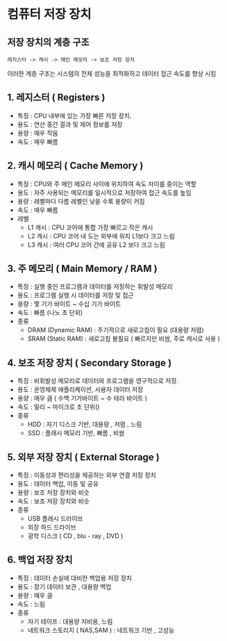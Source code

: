 # 컴퓨터 저장 장치

## 저장 장치의 계층 구조
    레지스터 -> 캐시 -> 메인 메모리 -> 보조 저장 장치
이러한 계층 구조는 시스템의 전체 성능을 최적화하고 데이터 접근 속도를 향상 시킴
## 1. 레지스터 ( Registers )
- 특징 : CPU 내부에 있는 가장 빠른 저장 장치.
- 용도 : 연산 중간 결과 및 제어 정보를 저장
- 용량 : 매우 작음
- 속도 : 매우 빠름

## 2. 캐시 메모리 ( Cache Memory )
- 특징 : CPU와 주 메인 메모리 사이에 위치하여 속도 차이를 중이는 역할
- 용도 : 자주 사용되는 메모리를 일시적으로 저장하여 접근 속도를 높임
- 용량 : 레벨마다 다름 레벨인 낮을 수록 용량이 커짐
- 속도 : 매우 빠름
- 레벨  
    - L1 캐시 : CPU 코어에 통합 가장 빠르고 작은 캐시
    - L2 캐시 : CPU 코어 내 도는 외부에 위치 L1보다 크고 느림
    - L3 캐시 : 여러 CPU 코어 간에 공유 L2 보다 크고 느림 

## 3. 주 메모리 ( Main Memory / RAM )
- 특징 : 실행 중인 프로그램과 데이터를 저장하는 휘발성 메모리
- 용도 : 프로그램 실행 시 데이터를 저장 및 접근
- 용량 : 몇 기가 바이트 ~ 수십 기가 바이트
- 속도 : 빠름 (나노 초 단위)
- 종류
    - DRAM (Dynamic RAM) : 주기적으로 새로고침이 필요 (대용량 저렴)
    - SRAM (Static RAM) : 새로고침 불필요 ( 빠르지만 비쌈, 주로 캐시로 사용 )

## 4. 보조 저장 장치 ( Secondary Storage )
- 특징 : 비휘발성 메모리로 데이터와 프로그램을 영구적으로 저장.
- 용도 : 운영체제 애플리케이션, 사용자 데이터 저장
- 용량 : 매우 큼 ( 수백 기가바이트 ~ 수 테라 바이트 )
- 속도 : 밀리 ~ 마이크로 초 단위()
- 종류
    - HDD : 자기 디스크 기반, 대용량 , 저렴 , 느림
    - SSD : 플래시 메모리 기반, 빠름 , 비쌈

## 5. 외부 저장 장치 ( External Storage )
- 특징 : 이동성과 편리성을 제공하는 외부 연결 저장 장치
- 용도 : 데이터 백업, 이동 및 공유
- 용량 : 보조 저장 장치와 비슷
- 속도 : 보조 저장 장치와 비슷
- 종류 
    - USB 플래시 드라이브
    - 외장 하드 드라이브
    - 광학 디스크 ( CD , blu - ray , DVD )

## 6. 백업 저장 장치
- 특징 : 데이터 손실에 대비한 백업용 저장 장치
- 용도 : 장기 데이터 보관 , 대용량 백업
- 용량 : 매우 큼
- 속도 : 느림
- 종류
    - 자기 테이프 : 대용량 저비용, 느림
    - 네트워크 스토리지 ( NAS,SAM ) : 네트워크 기반 , 고성능